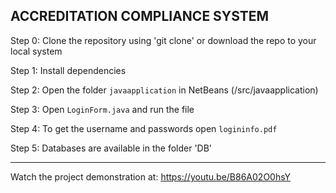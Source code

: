 ## ACCREDITATION COMPLIANCE SYSTEM

Step 0: Clone the repository using 'git clone' or download the repo to your local system

Step 1: Install dependencies

Step 2: Open the folder ```javaapplication``` in NetBeans (/src/javaapplication)

Step 3: Open ```LoginForm.java``` and run the file

Step 4: To get the username and passwords open ```logininfo.pdf```

Step 5: Databases are available in the folder 'DB'

________________________________________________________________

Watch the project demonstration at: https://youtu.be/B86A02O0hsY
